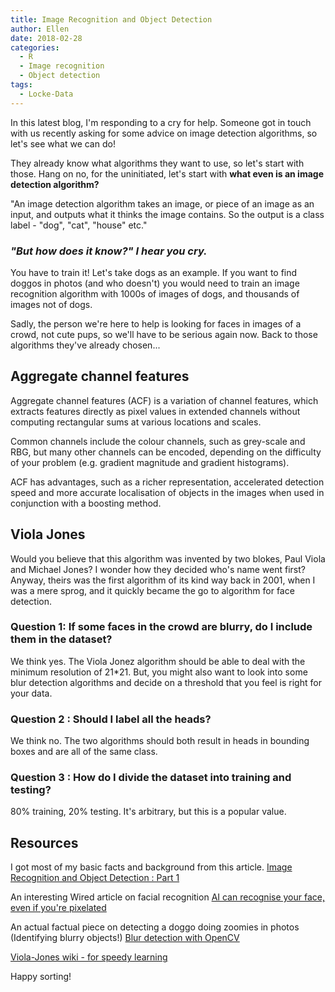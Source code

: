 ```yaml
---
title: Image Recognition and Object Detection
author: Ellen
date: 2018-02-28
categories:
  - R
  - Image recognition
  - Object detection
tags:
  - Locke-Data
---
```


In this latest blog, I'm responding to a cry for help. Someone got in touch with us recently asking for some advice on image detection algorithms, so let's see what we can do!

They already know what algorithms they want to use, so let's start with those. Hang on no, for the uninitiated, let's start with **what even is an image detection algorithm?**

"An image detection algorithm takes an image, or piece of an image as an input, and outputs what it thinks the image contains. So the output is a class label - "dog", "cat", "house" etc."

### *"But how does it know?" I hear you cry.*

You have to train it! Let's take dogs as an example. If you want to find doggos in photos (and who doesn't) you would need to train an image recognition algorithm with 1000s of images of dogs, and thousands of images not of dogs.

Sadly, the person we're here to help is looking for faces in images of a crowd, not cute pups, so we'll have to be serious again now. Back to those algorithms they've already chosen...

Aggregate channel features
--------------------------

Aggregate channel features (ACF) is a variation of channel features, which extracts features directly as pixel values in extended channels without computing rectangular sums at various locations and scales.

Common channels include the colour channels, such as grey-scale and RBG, but many other channels can be encoded, depending on the difficulty of your problem (e.g. gradient magnitude and gradient histograms).

ACF has advantages, such as a richer representation, accelerated detection speed and more accurate localisation of objects in the images when used in conjunction with a boosting method.

Viola Jones
-----------

Would you believe that this algorithm was invented by two blokes, Paul Viola and Michael Jones? I wonder how they decided who's name went first? Anyway, theirs was the first algorithm of its kind way back in 2001, when I was a mere sprog, and it quickly became the go to algorithm for face detection.

### Question 1: If some faces in the crowd are blurry, do I include them in the dataset?

We think yes. The Viola Jonez algorithm should be able to deal with the minimum resolution of 21\*21. But, you might also want to look into some blur detection algorithms and decide on a threshold that you feel is right for your data.

### Question 2 : Should I label all the heads? 
We think no. The two algorithms should both result in heads in bounding boxes and are all of the same class.

### Question 3 : How do I divide the dataset into training and testing?
80% training, 20% testing. It's arbitrary, but this is a popular value.

Resources
---------

I got most of my basic facts and background from this article. [Image Recognition and Object Detection : Part 1](https://www.learnopencv.com/image-recognition-and-object-detection-part1/)

An interesting Wired article on facial recognition [AI can recognise your face, even if you're pixelated](https://www.wired.com/2016/09/machine-learning-can-identify-pixelated-faces-researchers-show/)

An actual factual piece on detecting a doggo doing zoomies in photos (Identifying blurry objects!) [Blur detection with OpenCV](https://www.pyimagesearch.com/2015/09/07/blur-detection-with-opencv/)

[Viola-Jones wiki - for speedy learning](https://en.wikipedia.org/wiki/Viola–Jones_object_detection_framework)

Happy sorting!
